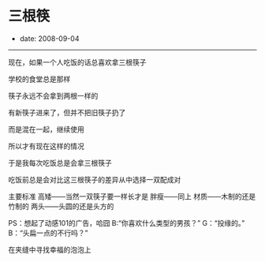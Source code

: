 # 三根筷

- date: 2008-09-04

--------------------------


现在，如果一个人吃饭的话总喜欢拿三根筷子

学校的食堂总是那样

筷子永远不会拿到两根一样的

有新筷子进来了，但并不把旧筷子扔了

而是混在一起，继续使用

所以才有现在这样的情况

于是我每次吃饭总是会拿三根筷子

吃饭前总是会对比这三根筷子的差异从中选择一双配成对

主要标准
高矮——当然一双筷子要一样长才是
胖瘦——同上
材质——木制的还是竹制的
两头——头圆的还是头方的

PS：想起了动感101的广告，哈囧
B:“你喜欢什么类型的男孩？”
G：“投缘的。”
B：“头扁一点的不行吗？”


在夹缝中寻找幸福的泡泡上
